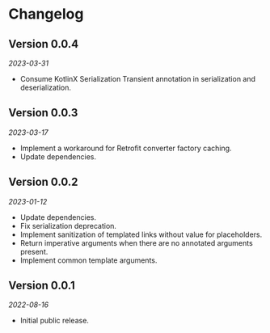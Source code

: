 Changelog
=========

## Version 0.0.4

_2023-03-31_

* Consume KotlinX Serialization Transient annotation in serialization and deserialization.

## Version 0.0.3

_2023-03-17_

* Implement a workaround for Retrofit converter factory caching.
* Update dependencies.

## Version 0.0.2

_2023-01-12_

* Update dependencies.
* Fix serialization deprecation.
* Implement sanitization of templated links without value for placeholders.
* Return imperative arguments when there are no annotated arguments present.
* Implement common template arguments.

## Version 0.0.1

_2022-08-16_

* Initial public release.
  